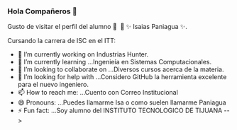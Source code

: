 ### Hola Compañeros 👋


Gusto de visitar el perfil del alumno 👨 ‍ 🏫 ✨ Isaias Paniagua ✨.

Cursando la carrera de ISC en el ITT:

- 🔭 I’m currently working on  Industrias Hunter.
- 🌱 I’m currently learning ...Ingenieía en Sistemas Computacionales.
- 👯 I’m looking to collaborate on ...Diversos cursos acerca de la materia.
- 🤔 I’m looking for help with ...Considero GitHub la herramienta excelente para el nuevo ingeniero.
- 📫 How to reach me: ...Cuento con Correo Institucional
- 😄 Pronouns: ...Puedes llamarme Isa o como suelen llamarme Paniagua
- ⚡ Fun fact: ...Soy alumno del INSTITUTO TECNOLOGICO DE TIJUANA
-->
